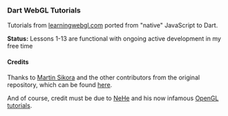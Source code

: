 ### Dart WebGL Tutorials

Tutorials from [learningwebgl.com](http://www.learningwebgl.com) ported from "native" JavaScript to Dart.

**Status:** Lessons 1-13 are functional with ongoing active development in my free time

#### Credits

Thanks to [Martin Sikora](https://github.com/martinsik) and the other contributors from the original repository, which can be found [here](https://github.com/martinsik/dart-webgl-tutorials).

And of course, credit must be due to [NeHe](http://nehe.gamedev.net/) and his now infamous [OpenGL tutorials](http://nehe.gamedev.net/tutorial/your_first_polygon/13002).
